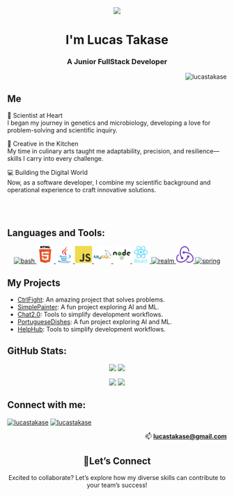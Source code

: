 <div id="header" align="center">
  <img src="https://i.giphy.com/media/v1.Y2lkPTc5MGI3NjExYjgyenpxbnQxM3BqcmJrMmh2MW9rNm5paXVqY3piajRod20xOThpZCZlcD12MV9pbnRlcm5hbF9naWZfYnlfaWQmY3Q9cw/Qo2dupDib32rkTY4hX/giphy.gif" width="500"/>
</div>

<h1 align="center">I'm Lucas Takase</h1>
<h3 align="center">A Junior FullStack Developer</h3>

<p align="right"> <img src="https://komarev.com/ghpvc/?username=lucastakase&label=Profile%20views&color=0e75b6&style=flat" alt="lucastakase" /> </p>

## Me

🧬 Scientist at Heart<br/>
I began my journey in genetics and microbiology, developing a love for problem-solving and scientific inquiry.

🔪 Creative in the Kitchen<br/>
My time in culinary arts taught me adaptability, precision, and resilience—skills I carry into every challenge.

💻 Building the Digital World<br/>
Now, as a software developer, I combine my scientific background and operational experience to craft innovative solutions.

<br/>
<br/>

## Languages and Tools:
<p align="center"> <a href="https://www.gnu.org/software/bash/" target="_blank" rel="noreferrer"> <img src="https://www.vectorlogo.zone/logos/gnu_bash/gnu_bash-icon.svg" alt="bash" width="40" height="40"/> </a>  <a href="https://www.w3.org/html/" target="_blank" rel="noreferrer"> <img src="https://raw.githubusercontent.com/devicons/devicon/master/icons/html5/html5-original-wordmark.svg" alt="html5" width="40" height="40"/> </a> <a href="https://www.java.com" target="_blank" rel="noreferrer"> <img src="https://raw.githubusercontent.com/devicons/devicon/master/icons/java/java-original.svg" alt="java" width="40" height="40"/> </a> <a href="https://developer.mozilla.org/en-US/docs/Web/JavaScript" target="_blank" rel="noreferrer"> <img src="https://raw.githubusercontent.com/devicons/devicon/master/icons/javascript/javascript-original.svg" alt="javascript" width="40" height="40"/> </a> <a href="https://www.mysql.com/" target="_blank" rel="noreferrer"> <img src="https://raw.githubusercontent.com/devicons/devicon/master/icons/mysql/mysql-original-wordmark.svg" alt="mysql" width="40" height="40"/> </a> <a href="https://nodejs.org" target="_blank" rel="noreferrer"> <img src="https://raw.githubusercontent.com/devicons/devicon/master/icons/nodejs/nodejs-original-wordmark.svg" alt="nodejs" width="40" height="40"/> </a> <a href="https://reactjs.org/" target="_blank" rel="noreferrer"> <img src="https://raw.githubusercontent.com/devicons/devicon/master/icons/react/react-original-wordmark.svg" alt="react" width="40" height="40"/> </a> <a href="https://realm.io/" target="_blank" rel="noreferrer"> <img src="https://raw.githubusercontent.com/bestofjs/bestofjs-webui/8665e8c267a0215f3159df28b33c365198101df5/public/logos/realm.svg" alt="realm" width="40" height="40"/> </a> <a href="https://redux.js.org" target="_blank" rel="noreferrer"> <img src="https://raw.githubusercontent.com/devicons/devicon/master/icons/redux/redux-original.svg" alt="redux" width="40" height="40"/> </a> <a href="https://spring.io/" target="_blank" rel="noreferrer"> <img src="https://www.vectorlogo.zone/logos/springio/springio-icon.svg" alt="spring" width="40" height="40"/> </a> </p>

## My Projects
- [CtrlFight](https://github.com/lucastakase/FirstGameJamCntrFight): An amazing project that solves problems.
- [SimplePainter](https://github.com/lucastakase/SimplePainter): A fun project exploring AI and ML.
- [Chat2.0](https://github.com/lucastakase/Chat2.0): Tools to simplify development workflows.
- [PortugueseDishes](https://github.com/lucastakase/PortugueseDishes): A fun project exploring AI and ML.
- [HelpHub](https://github.com/lucastakase/HelpHub): Tools to simplify development workflows.

##  GitHub Stats:
<div id="aksjd" align="center">
    
![](https://github-readme-streak-stats.herokuapp.com/?user=lucastakase&theme=shadow_blue&hide_border=true)
![](https://github-readme-stats.vercel.app/api/top-langs/?username=lucastakase&theme=shadow_blue&hide_border=true&include_all_commits=true&count_private=true&layout=compact)

![](https://quotes-github-readme.vercel.app/api?type=horizontal&theme=radical) <img src="https://i.giphy.com/media/v1.Y2lkPTc5MGI3NjExam42MHU3ZmpweDE3dnRleW52MDRvcTh6ZnJ6amU2eXA3ZGVrejNqNSZlcD12MV9pbnRlcm5hbF9naWZfYnlfaWQmY3Q9cw/JBSQu6cuMoBZMC6daR/giphy.gif" width="200"/>

</div>

## Connect with me:

<div id="akjd" align="left">
  
<a href="https://discord.gg/lucastakase" target="blank"><img align="center" src="https://raw.githubusercontent.com/rahuldkjain/github-profile-readme-generator/master/src/images/icons/Social/discord.svg" alt="lucastakase" height="60" width="60" /></a>
<a href="https://linkedin.com/in/lucastakase" target="blank"><img align="center" src="https://raw.githubusercontent.com/rahuldkjain/github-profile-readme-generator/master/src/images/icons/Social/linked-in-alt.svg" alt="lucastakase" height="50" width="50" /></a>

</div>


<div id="aksd" align="right">
  
📫 **lucastakase@gmail.com**

</div>





<div id="aksd" align="center">
  
## 🚀Let’s Connect
Excited to collaborate? Let’s explore how my diverse skills can contribute to your team’s success!

</div>



